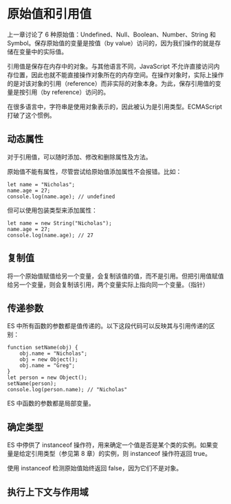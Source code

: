 # 原始值和引用值

上一章讨论了 6 种原始值：Undefined、Null、Boolean、Number、String 和 Symbol。保存原始值的变量是按值（by value）访问的，因为我们操作的就是存储在变量中的实际值。

引用值是保存在内存中的对象。与其他语言不同，JavaScript 不允许直接访问内存位置，因此也就不能直接操作对象所在的内存空间。在操作对象时，实际上操作的是对该对象的引用（reference）而非实际的对象本身。为此，保存引用值的变量是按引用（by reference）访问的。

在很多语言中，字符串是使用对象表示的，因此被认为是引用类型。ECMAScript 打破了这个惯例。

## 动态属性

对于引用值，可以随时添加、修改和删除属性及方法。

原始值不能有属性，尽管尝试给原始值添加属性不会报错。比如：
    
    let name = "Nicholas"; 
    name.age = 27; 
    console.log(name.age); // undefined 

但可以使用包装类型来添加属性：
    
    let name = new String("Nicholas"); 
    name.age = 27; 
    console.log(name.age); // 27

## 复制值

将一个原始值赋值给另一个变量，会复制该值的值，而不是引用。但把引用值赋值给另一个变量，则会复制该引用，两个变量实际上指向同一个变量。（指针）

## 传递参数

ES 中所有函数的参数都是值传递的。以下这段代码可以反映其与引用传递的区别：

    function setName(obj) { 
        obj.name = "Nicholas"; 
        obj = new Object(); 
        obj.name = "Greg"; 
    } 
    let person = new Object(); 
    setName(person); 
    console.log(person.name); // "Nicholas" 

ES 中函数的参数都是局部变量。

## 确定类型

ES 中停供了 instanceof 操作符，用来确定一个值是否是某个类的实例。如果变量是给定引用类型（参见第 8 章）的实例，则 instanceof 操作符返回 true。

使用 instanceof 检测原始值始终返回 false，因为它们不是对象。

## 执行上下文与作用域

